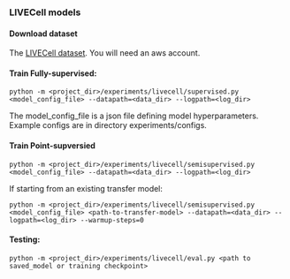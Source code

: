 ### LIVECell models

#### Download dataset

The [LIVECell dataset](https://sartorius-research.github.io/LIVECell/). You will need an aws account.

#### Train Fully-supervised:

```
python -m <project_dir>/experiments/livecell/supervised.py <model_config_file> --datapath=<data_dir> --logpath=<log_dir>
```

The model_config_file is a json file defining model hyperparameters. Example configs are in directory experiments/configs.

#### Train Point-supversied

```
python -m <project_dir>/experiments/livecell/semisupervised.py <model_config_file> --datapath=<data_dir> --logpath=<log_dir> 
```

If starting from an existing transfer model:
```
python -m <project_dir>/experiments/livecell/semisupervised.py <model_config_file> <path-to-transfer-model> --datapath=<data_dir> --logpath=<log_dir> --warmup-steps=0
```

#### Testing: 

```
python -m <project_dir>/experiments/livecell/eval.py <path to saved_model or training checkpoint>
```

